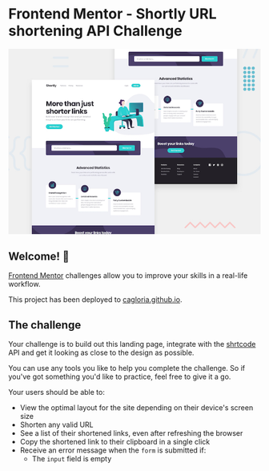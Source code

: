 # Frontend Mentor - Shortly URL shortening API Challenge

![Design preview for the Shortly URL shortening API coding challenge](./design/desktop-preview.jpg)

## Welcome! 👋

[Frontend Mentor](https://www.frontendmentor.io) challenges allow you to improve your skills in a real-life workflow.

This project has been deployed to [cagloria.github.io](https://cagloria.github.io/url-shortening-api/).

## The challenge

Your challenge is to build out this landing page, integrate with the [shrtcode](https://app.shrtco.de/) API and get it looking as close to the design as possible.

You can use any tools you like to help you complete the challenge. So if you've got something you'd like to practice, feel free to give it a go.

Your users should be able to:

-   View the optimal layout for the site depending on their device's screen size
-   Shorten any valid URL
-   See a list of their shortened links, even after refreshing the browser
-   Copy the shortened link to their clipboard in a single click
-   Receive an error message when the `form` is submitted if:
    -   The `input` field is empty
